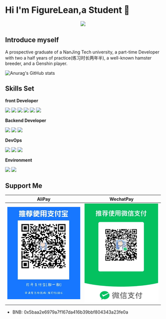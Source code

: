 # Hi I'm FigureLean,a Student  👋

<p align="center">
<img src="https://capsule-render.vercel.app/api?type=waving&color=timeGradient&height=300&&section=header&text=WELCOME&fontSize=90&fontAlign=50&fontAlignY=30&desc=I AM FIGURE&descAlign=50&descSize=30&descAlignY=60&animation=twinkling" />
</p>

## Introduce myself

A prospective graduate of a NanJing Tech university, a part-time Developer with two a half years of practice(练习时长两年半),
a well-known hamster breeder, and a Genshin player.


![Anurag's GitHub stats](https://github-readme-stats.vercel.app/api?username=FigureLean)

## Skills Set
**front Developer**
<div>
<img src="https://img.shields.io/badge/-HTML5-E34F26?style=flat-square&logo=html5&logoColor=white" /> 
<img src="https://img.shields.io/badge/-CSS3-1572B6?style=flat-square&logo=css3" /> 
<img src="https://img.shields.io/badge/-JavaScript-oringe?style=flat-square&logo=javascript" />
<img src="https://img.shields.io/badge/-Vue-green?style=flat-square&logo=Vue.js" />
<img src="https://img.shields.io/badge/-Dart-blue?style=flat-square&logo=Dart"/>
<img src="https://img.shields.io/badge/-Flutter-blue?style=flat-square&logo=Flutter" />
</div>


**Backend Developer**

<div>
<img src="https://img.shields.io/badge/-SpringBoot-darkgreen?style=flat-square&logo=SpringBoot"/>
<img src="https://img.shields.io/badge/-Redis-red?style=flat-square&logo=Redis"/>
<img src="https://img.shields.io/badge/-MySQL-lightblue?style=flat-square&logo=MySQL"/>
</div>

**DevOps**

<div>
<img src="https://img.shields.io/badge/-Git-orange?style=flat-square&logo=Git"/>
<img src="https://img.shields.io/badge/-Docker-lightblue?style=flat-square&logo=Docker"/>
<img src="https://img.shields.io/badge/-Ubuntu-orange?style=flat-square&logo=Ubuntu"/>
</div>


**Environment**

<div>
<img src="https://img.shields.io/badge/-windows11-blue?style=flat-square&logo=windows11"/>
<img src="https://img.shields.io/badge/-Visual Studio Code-blue?style=flat-square&logo=Visual Studio Code"/>
</div>

## Support Me
   AliPay  | WechatPay
-------- | -----
 ![支付宝支付](image.png) | ![微信支付](image-1.png)

- BNB: 0x5baa2e6979a7f167da416b39bbf804343a23fe0a  